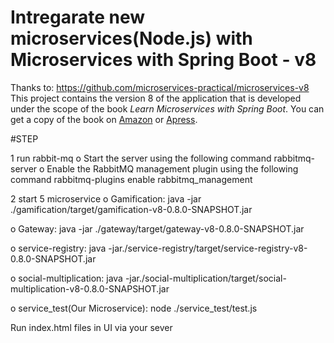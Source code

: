 # Intregarate new microservices(Node.js) with Microservices with Spring Boot - v8 

Thanks to: https://github.com/microservices-practical/microservices-v8
This project contains the version 8 of the application that is developed under the scope of the book *Learn Microservices with Spring Boot*. You can get a copy of the book on [Amazon](http://amzn.to/2FSB2ME) or [Apress](http://www.apress.com/book/9781484231647).

#STEP

1 run rabbit-mq
o Start the server using the following command
rabbitmq-server
o Enable the RabbitMQ management plugin using the following command
rabbitmq-plugins enable rabbitmq_management

2 start 5 microservice
o Gamification: 
java -jar ./gamification/target/gamification-v8-0.8.0-SNAPSHOT.jar

o Gateway: 
java -jar ./gateway/target/gateway-v8-0.8.0-SNAPSHOT.jar

o service-registry: 
java -jar./service-registry/target/service-registry-v8-0.8.0-SNAPSHOT.jar

o social-multiplication: 
java -jar./social-multiplication/target/social-multiplication-v8-0.8.0-SNAPSHOT.jar

o service_test(Our Microservice): 
node ./service_test/test.js

Run index.html files in UI via your sever








